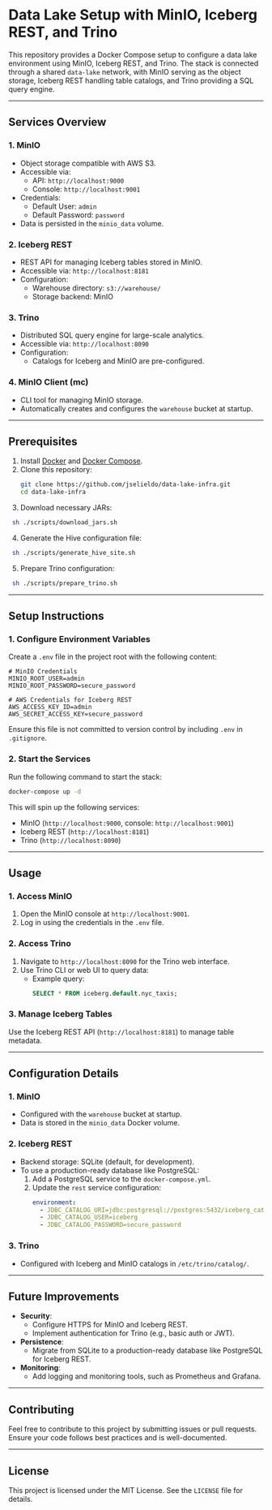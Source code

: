 
# Data Lake Setup with MinIO, Iceberg REST, and Trino

This repository provides a Docker Compose setup to configure a data lake environment using MinIO, Iceberg REST, and Trino. The stack is connected through a shared `data-lake` network, with MinIO serving as the object storage, Iceberg REST handling table catalogs, and Trino providing a SQL query engine.

---

## **Services Overview**

### **1. MinIO**
- Object storage compatible with AWS S3.
- Accessible via:
  - API: `http://localhost:9000`
  - Console: `http://localhost:9001`
- Credentials:
  - Default User: `admin`
  - Default Password: `password`
- Data is persisted in the `minio_data` volume.

### **2. Iceberg REST**
- REST API for managing Iceberg tables stored in MinIO.
- Accessible via: `http://localhost:8181`
- Configuration:
  - Warehouse directory: `s3://warehouse/`
  - Storage backend: MinIO

### **3. Trino**
- Distributed SQL query engine for large-scale analytics.
- Accessible via: `http://localhost:8090`
- Configuration:
  - Catalogs for Iceberg and MinIO are pre-configured.

### **4. MinIO Client (mc)**
- CLI tool for managing MinIO storage.
- Automatically creates and configures the `warehouse` bucket at startup.

---

## **Prerequisites**
1. Install [Docker](https://www.docker.com/) and [Docker Compose](https://docs.docker.com/compose/).
2. Clone this repository:
   ```bash
   git clone https://github.com/jselieldo/data-lake-infra.git
   cd data-lake-infra
   ```
3. Download necessary JARs:
  ```bash
   sh ./scripts/download_jars.sh
   ```
4. Generate the Hive configuration file:
  ```bash
   sh ./scripts/generate_hive_site.sh
   ```
5. Prepare Trino configuration:
  ```bash
   sh ./scripts/prepare_trino.sh
   ```
---

## **Setup Instructions**

### **1. Configure Environment Variables**
Create a `.env` file in the project root with the following content:

```env
# MinIO Credentials
MINIO_ROOT_USER=admin
MINIO_ROOT_PASSWORD=secure_password

# AWS Credentials for Iceberg REST
AWS_ACCESS_KEY_ID=admin
AWS_SECRET_ACCESS_KEY=secure_password
```

Ensure this file is not committed to version control by including `.env` in `.gitignore`.

### **2. Start the Services**
Run the following command to start the stack:
```bash
docker-compose up -d
```

This will spin up the following services:
- MinIO (`http://localhost:9000`, console: `http://localhost:9001`)
- Iceberg REST (`http://localhost:8181`)
- Trino (`http://localhost:8090`)

---

## **Usage**

### **1. Access MinIO**
1. Open the MinIO console at `http://localhost:9001`.
2. Log in using the credentials in the `.env` file.

### **2. Access Trino**
1. Navigate to `http://localhost:8090` for the Trino web interface.
2. Use Trino CLI or web UI to query data:
   - Example query:
     ```sql
     SELECT * FROM iceberg.default.nyc_taxis;
     ```

### **3. Manage Iceberg Tables**
Use the Iceberg REST API (`http://localhost:8181`) to manage table metadata.

---

## **Configuration Details**

### **1. MinIO**
- Configured with the `warehouse` bucket at startup.
- Data is stored in the `minio_data` Docker volume.

### **2. Iceberg REST**
- Backend storage: SQLite (default, for development).
- To use a production-ready database like PostgreSQL:
  1. Add a PostgreSQL service to the `docker-compose.yml`.
  2. Update the `rest` service configuration:
     ```yaml
     environment:
       - JDBC_CATALOG_URI=jdbc:postgresql://postgres:5432/iceberg_catalog
       - JDBC_CATALOG_USER=iceberg
       - JDBC_CATALOG_PASSWORD=secure_password
     ```

### **3. Trino**
- Configured with Iceberg and MinIO catalogs in `/etc/trino/catalog/`.

---

## **Future Improvements**
- **Security**:
  - Configure HTTPS for MinIO and Iceberg REST.
  - Implement authentication for Trino (e.g., basic auth or JWT).
- **Persistence**:
  - Migrate from SQLite to a production-ready database like PostgreSQL for Iceberg REST.
- **Monitoring**:
  - Add logging and monitoring tools, such as Prometheus and Grafana.

---

## **Contributing**
Feel free to contribute to this project by submitting issues or pull requests. Ensure your code follows best practices and is well-documented.

---

## **License**
This project is licensed under the MIT License. See the `LICENSE` file for details.
